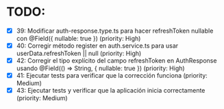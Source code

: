 # TODO:

- [x] 39: Modificar auth-response.type.ts para hacer refreshToken nullable con @Field({ nullable: true }) (priority: High)
- [x] 40: Corregir método register en auth.service.ts para usar userData.refreshToken || null (priority: High)
- [x] 42: Corregir el tipo explícito del campo refreshToken en AuthResponse usando @Field(() => String, { nullable: true }) (priority: High)
- [x] 41: Ejecutar tests para verificar que la corrección funciona (priority: Medium)
- [x] 43: Ejecutar tests y verificar que la aplicación inicia correctamente (priority: Medium)
